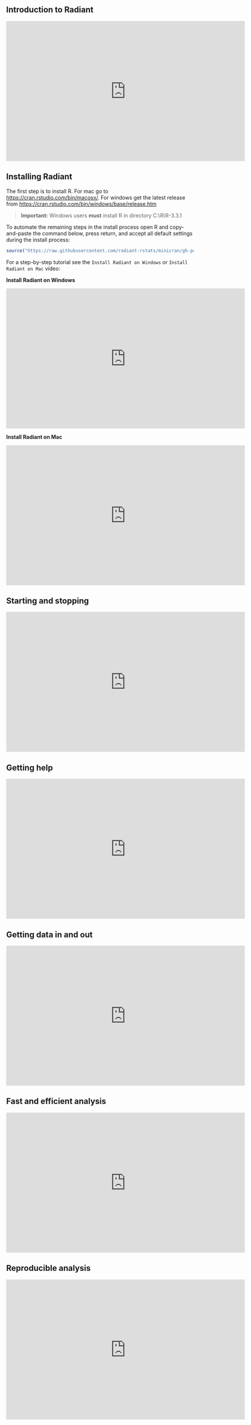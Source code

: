 ## Introduction to Radiant

<iframe width="640" height="375" src="https://www.youtube.com/embed/7L3hDpLw53I" frameborder="0" allowfullscreen></iframe>

## Installing Radiant

The first step is to install R. For mac go to <a href="https://cran.rstudio.com/bin/macosx/" target="_blank">https://cran.rstudio.com/bin/macosx/</a>. For windows get the latest release from <a href="https://cran.rstudio.com/bin/windows/base/release.htm" target="_blank">https://cran.rstudio.com/bin/windows/base/release.htm</a> 

> **Important:** Windows users **must** install R in directory C:\\R\\R-3.3.1

To automate the remaining steps in the install process open R and copy-and-paste the command below, press return, and accept all default settings during the install process:

```r
source("https://raw.githubusercontent.com/radiant-rstats/minicran/gh-pages/install.R")
```

For a step-by-step tutorial see the `Install Radiant on Windows` or `Install Radiant on Mac` video:

**Install Radiant on Windows**

<iframe width="640" height="375" src="https://www.youtube.com/embed/DEHfYBWtUjY" frameborder="0" allowfullscreen></iframe>

**Install Radiant on Mac**

<iframe width="640" height="375" src="https://www.youtube.com/embed/WheqHpobMZg" frameborder="0" allowfullscreen></iframe>

## Starting and stopping

<iframe width="640" height="375" src="https://www.youtube.com/embed/rNPnnqJhmD4" frameborder="0" allowfullscreen></iframe>

## Getting help

<iframe width="640" height="375" src="https://www.youtube.com/embed/9qAQio9Hb7k" frameborder="0" allowfullscreen></iframe>

## Getting data in and out

<iframe width="640" height="375" src="https://www.youtube.com/embed/PuoMc1x4MD8" frameborder="0" allowfullscreen></iframe>

## Fast and efficient analysis

<iframe width="640" height="375" src="https://www.youtube.com/embed/wtHIz-umoME" frameborder="0" allowfullscreen></iframe>

## Reproducible analysis

<iframe width="640" height="375" src="https://www.youtube.com/embed/o32VNc7EZUM" frameborder="0" allowfullscreen></iframe>

<!--
## Visualizing data

<iframe width="640" height="375" src="" frameborder="0" allowfullscreen></iframe>

## Generating predictions from regression and GLM

<iframe width="640" height="375" src="//www.youtube.com/embed/Xp1REGAewGU" frameborder="0" allowfullscreen></iframe>
-->
